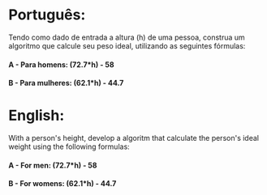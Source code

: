 # Português:

Tendo como dado de entrada a altura (h) de uma pessoa, construa um algoritmo que calcule seu peso ideal, utilizando as seguintes fórmulas:

#### A - Para homens: (72.7*h) - 58

#### B - Para mulheres: (62.1*h) - 44.7

# English:

With a person's height, develop a algoritm that calculate the person's ideal weight using the following formulas:  

#### A - For men: (72.7*h) - 58

#### B - For womens: (62.1*h) - 44.7
